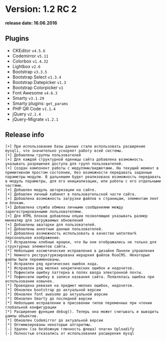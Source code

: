 Version: 1.2 RC 2
========================
**release date:	16.06.2016**

Plugins
-------
- CKEditor		`v4.5.6 `
- Codemirror		`v5.11`
- Colorbox		`v1.4.32`
- Lightbox		`v2.6`
- Bootstrap		`v3.3.5`
- Bootstrap Select	`v1.3.4`
- Bootstrap Datepicker	`v1.3`
- Bootstrap Colorpicker	`v1`
- Font Awesome		`v4.6.3`
- Smarty		`v3.1.29`
- Smarty plugins:	`get_params`
- PHP QR Code		`v1.1.4`
- jQuery		`v2.1.4`
- jQuery-Migrate	`v1.2.1`


Release info
------------
	[+]	При использовании базы данных стали использовать расширение mysqli, что значительно ускоряет работу всей системы.
	[+]	Добавлены группы пользователей
	[+]	Для каждой структурной еденицы сайта добавлена возможность указывать разрешения доступа для групп пользователей.
	[+]	Создан компонент работы с модулями/виджетами. На текущий момент в примитивном простом состоянии, без возможности передавать заданные параметры модулю. В дальнешем будет реализована возможность передавать в модуль параметры, для его инициализации, или работы с его отдельными частями.
	[+]	Добавлен модуль авторизации на сайте.
	[+]	Добавлен личный кабинет в пользовательской части сайта.
	[+]	Добавлена возможность загрузки файлов к страницам, элементам лент и блокам.
	[+]	Добавлена служба обмена личными сообщениями между зарегестрированными пользователями.
	[+]	Для HTML блоков добавлены опции позволяющие указывать размер миниатюр для загружаемых обновлений
	[+]	Добавлены аватарки для пользователей.
	[+]	Добавлены анкетные данные пользователей.
	[+]	Добавлена возможность использовать в качестве watermark персональное изображение.
	[*]	Исправлены хлебные крошки, что бы они отображались не только для структурных элементов сайта.
	[*]	Небольшие косметические исправления в дизайне Панели управления
	[*]	Немного реструктуризирована иерархия файлов RooCMS. Некоторые файлы были переименованы.
	[*]	Исправлен ряд критических ошибок кода.
	[*]	Исправлен ряд мелких некритических ошибок и недочетов.
	[*]	Пофиксили ошибку паттерна в полях ввода электронной почты.
	[*]	Пофиксили ошибку в записи названия сайта. Появлялась ошибка при использовании ковычек.
	[*]	Проведена ревизия на предмет мелких ошибок, недочетов.
	[*]	Обновлен bootstrap до актуальной версии
	[*]	Обновлен font awesome до актуальной версии
	[*]	Обновлен Smarty до последней версии
	[*]	Небольшие исправлении в присовении типов переменных при чтении глобальной конфигурации
	[*]	Расширение функции debug(). Теперь она может считывать и выводить дампы объектов.
	[*]	Обновлен Codemirror до актуальной версии
	[*]	Оптимизированы некоторые алгоритмы.
	[-]	Удален (за безбожную глючность флеша) плагин Uploadify
	[-]	Полностью отказались от использования расширения mysql
